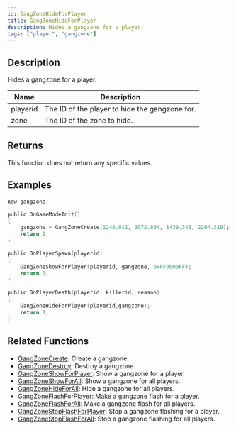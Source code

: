 ```yaml
---
id: GangZoneHideForPlayer
title: GangZoneHideForPlayer
description: Hides a gangzone for a player.
tags: ["player", "gangzone"]
---
```


## Description

Hides a gangzone for a player.

| Name     | Description                                    |
| -------- | ---------------------------------------------- |
| playerid | The ID of the player to hide the gangzone for. |
| zone     | The ID of the zone to hide.                    |

## Returns

This function does not return any specific values.

## Examples

```c
new gangzone;

public OnGameModeInit()
{
    gangzone = GangZoneCreate(1248.011, 2072.804, 1439.348, 2204.319);
    return 1;
}

public OnPlayerSpawn(playerid)
{
    GangZoneShowForPlayer(playerid, gangzone, 0xFF0000FF);
    return 1;
}

public OnPlayerDeath(playerid, killerid, reason)
{
    GangZoneHideForPlayer(playerid,gangzone);
    return 1;
}
```

## Related Functions

- [GangZoneCreate](../functions/GangZoneCreate): Create a gangzone.
- [GangZoneDestroy](../functions/GangZoneDestroy): Destroy a gangzone.
- [GangZoneShowForPlayer](../functions/GangZoneShowForPlayer): Show a gangzone for a player.
- [GangZoneShowForAll](../functions/GangZoneShowForAll): Show a gangzone for all players.
- [GangZoneHideForAll](../functions/GangZoneHideForAll): Hide a gangzone for all players.
- [GangZoneFlashForPlayer](../functions/GangZoneFlashForPlayer): Make a gangzone flash for a player.
- [GangZoneFlashForAll](../functions/GangZoneFlashForAll): Make a gangzone flash for all players.
- [GangZoneStopFlashForPlayer](../functions/GangZoneStopFlashForPlayer): Stop a gangzone flashing for a player.
- [GangZoneStopFlashForAll](../functions/GangZoneStopFlashForAll): Stop a gangzone flashing for all players.